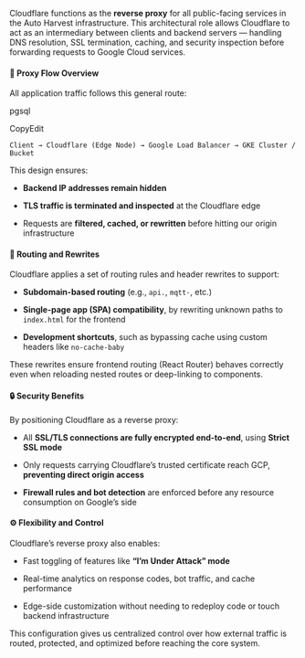 Cloudflare functions as the **reverse proxy** for all public-facing services in the Auto Harvest infrastructure. This architectural role allows Cloudflare to act as an intermediary between clients and backend servers — handling DNS resolution, SSL termination, caching, and security inspection before forwarding requests to Google Cloud services.

#### 🧭 Proxy Flow Overview

All application traffic follows this general route:

pgsql

CopyEdit

`Client → Cloudflare (Edge Node) → Google Load Balancer → GKE Cluster / Bucket`

This design ensures:

- **Backend IP addresses remain hidden**
    
- **TLS traffic is terminated and inspected** at the Cloudflare edge
    
- Requests are **filtered, cached, or rewritten** before hitting our origin infrastructure
    

#### 🔁 Routing and Rewrites

Cloudflare applies a set of routing rules and header rewrites to support:

- **Subdomain-based routing** (e.g., `api.`, `mqtt-`, etc.)
    
- **Single-page app (SPA) compatibility**, by rewriting unknown paths to `index.html` for the frontend
    
- **Development shortcuts**, such as bypassing cache using custom headers like `no-cache-baby`
    

These rewrites ensure frontend routing (React Router) behaves correctly even when reloading nested routes or deep-linking to components.

#### 🔒 Security Benefits

By positioning Cloudflare as a reverse proxy:

- All **SSL/TLS connections are fully encrypted end-to-end**, using **Strict SSL mode**
    
- Only requests carrying Cloudflare’s trusted certificate reach GCP, **preventing direct origin access**
    
- **Firewall rules and bot detection** are enforced before any resource consumption on Google’s side
    

#### ⚙️ Flexibility and Control

Cloudflare’s reverse proxy also enables:

- Fast toggling of features like **“I’m Under Attack” mode**
    
- Real-time analytics on response codes, bot traffic, and cache performance
    
- Edge-side customization without needing to redeploy code or touch backend infrastructure
    

This configuration gives us centralized control over how external traffic is routed, protected, and optimized before reaching the core system.